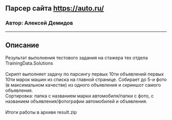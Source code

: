 ## Парсер сайта https://auto.ru/
### Автор: Алексей Демидов

---

## Описание
Результат выполнения тестового задания на стажера тех отдела TrainingData.Solutions<br>
<br>
Скрипт выполняет задачу по парсингу первых 10ти объявлений первых 10ти марок машин из списка на главной странице.
Собирает до 5-и фото (в максимальном качестве) из одного объявления и скриншот самого объявления.<br>
Сортировка: папка с названием марки автомобиля/папки с фото, с названием объявления/фотографии автомобилей и объявления.<br><br>
Итоги работы в архиве result.zip

